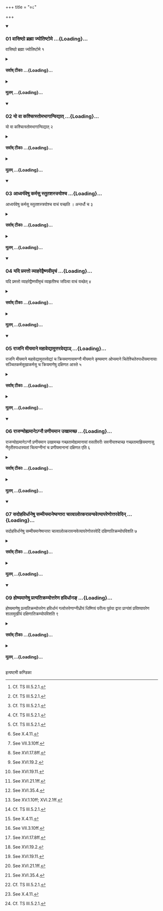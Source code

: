 +++
title = "०८"

+++

<div class="js_include" includetitle="true" newlevelforh1="3" unfilled url="/vedAH_yajuH/taittirIyam/sUtram/ApastambaH/shrautam/vishvAsa-prastutiH/14/08/01_vAsiShTho_brahmA_jyotiShTome.md">
<details open><summary><h3>01 वासिष्ठो ब्रह्मा ज्योतिष्टोमे ...{Loading}...</h3></summary>

वासिष्ठो ब्रह्मा ज्योतिष्टोमे १
</details>
</div>
<div class="js_include collapsed" newlevelforh1="4" title="सर्वाष् टीकाः" unfilled url="/vedAH_yajuH/taittirIyam/sUtram/ApastambaH/shrautam/sarvASh_TIkAH/14/08/01_vAsiShTho_brahmA_jyotiShTome.md">
<details><summary><h4>सर्वाष् टीकाः ...{Loading}...</h4></summary>
<details><summary>थिते</summary>

1. In the Jyotiṣṭoma (-sacrifice) the Brahman (should be one) belonging to the Vasiṣṭha (family).[^1]  

[^1]: Cf. TS III.5.2.1.   
</details>
</details>
</div>
<div class="js_include collapsed" newlevelforh1="4" title="मूलम्" unfilled url="/vedAH_yajuH/taittirIyam/sUtram/ApastambaH/shrautam/mUlam/14/08/01_vAsiShTho_brahmA_jyotiShTome.md">
<details><summary><h4>मूलम् ...{Loading}...</h4></summary>

वासिष्ठो ब्रह्मा ज्योतिष्टोमे १
</details>
</div>
<div class="js_include" includetitle="true" newlevelforh1="3" unfilled url="/vedAH_yajuH/taittirIyam/sUtram/ApastambaH/shrautam/vishvAsa-prastutiH/14/08/02_yo_vA_kashchitstomabhAgAnvidyAt.md">
<details open><summary><h3>02 यो वा कश्चित्स्तोमभागान्विद्यात् ...{Loading}...</h3></summary>

यो वा कश्चित्स्तोमभागान्विद्यात् २
</details>
</div>
<div class="js_include collapsed" newlevelforh1="4" title="सर्वाष् टीकाः" unfilled url="/vedAH_yajuH/taittirIyam/sUtram/ApastambaH/shrautam/sarvASh_TIkAH/14/08/02_yo_vA_kashchitstomabhAgAnvidyAt.md">
<details><summary><h4>सर्वाष् टीकाः ...{Loading}...</h4></summary>
<details><summary>थिते</summary>

2. Or any one who knows the Stomabhāga (-formulae).[^1]  

[^1]: Cp. ṢaḍB 1.5.3. 
</details>
</details>
</div>
<div class="js_include collapsed" newlevelforh1="4" title="मूलम्" unfilled url="/vedAH_yajuH/taittirIyam/sUtram/ApastambaH/shrautam/mUlam/14/08/02_yo_vA_kashchitstomabhAgAnvidyAt.md">
<details><summary><h4>मूलम् ...{Loading}...</h4></summary>

यो वा कश्चित्स्तोमभागान्विद्यात् २
</details>
</div>
<div class="js_include" includetitle="true" newlevelforh1="3" unfilled url="/vedAH_yajuH/taittirIyam/sUtram/ApastambaH/shrautam/vishvAsa-prastutiH/14/08/03_AdhvaryaveShu_karmasu_stutashastrayoshcha.md">
<details open><summary><h3>03 आध्वर्यवेषु कर्मसु स्तुतशस्त्रयोश्च ...{Loading}...</h3></summary>

आध्वर्यवेषु कर्मसु स्तुतशस्त्रयोश्च वाचं यच्छति । अन्तर्धौ च ३
</details>
</div>
<div class="js_include collapsed" newlevelforh1="4" title="सर्वाष् टीकाः" unfilled url="/vedAH_yajuH/taittirIyam/sUtram/ApastambaH/shrautam/sarvASh_TIkAH/14/08/03_AdhvaryaveShu_karmasu_stutashastrayoshcha.md">
<details><summary><h4>सर्वाष् टीकाः ...{Loading}...</h4></summary>
<details><summary>थिते</summary>

3. At the time of the works of the Adhvaryu and at the time of Stotras and Śastras, he restrains his speech; and also during the interval.[^1]   

[^1]: Cf. ṢaḍB 1.6.5-6; cp. KB VI.13; cp. ṢaḍB 1.5.6.  
</details>
</details>
</div>
<div class="js_include collapsed" newlevelforh1="4" title="मूलम्" unfilled url="/vedAH_yajuH/taittirIyam/sUtram/ApastambaH/shrautam/mUlam/14/08/03_AdhvaryaveShu_karmasu_stutashastrayoshcha.md">
<details><summary><h4>मूलम् ...{Loading}...</h4></summary>

आध्वर्यवेषु कर्मसु स्तुतशस्त्रयोश्च वाचं यच्छति । अन्तर्धौ च ३
</details>
</div>
<div class="js_include" includetitle="true" newlevelforh1="3" unfilled url="/vedAH_yajuH/taittirIyam/sUtram/ApastambaH/shrautam/vishvAsa-prastutiH/14/08/04_yadi_pramatto_vyAharedvaiShNavImRchaM.md">
<details open><summary><h3>04 यदि प्रमत्तो व्याहरेद्वैष्णवीमृचं ...{Loading}...</h3></summary>

यदि प्रमत्तो व्याहरेद्वैष्णवीमृचं व्याहृतीश्च जपित्वा वाचं यच्छेत् ४
</details>
</div>
<div class="js_include collapsed" newlevelforh1="4" title="सर्वाष् टीकाः" unfilled url="/vedAH_yajuH/taittirIyam/sUtram/ApastambaH/shrautam/sarvASh_TIkAH/14/08/04_yadi_pramatto_vyAharedvaiShNavImRchaM.md">
<details><summary><h4>सर्वाष् टीकाः ...{Loading}...</h4></summary>
<details><summary>थिते</summary>

4. If being inattentive he would utter anything, having recited a verse refering to Viṣṇu and the sacred utterances, he should restrain his speech.[^1]   

[^1]: Cf. ṢaḍB 1.6.7-10. The verse referring to Viṣṇu is TS 1.2.13.c.  
</details>
</details>
</div>
<div class="js_include collapsed" newlevelforh1="4" title="मूलम्" unfilled url="/vedAH_yajuH/taittirIyam/sUtram/ApastambaH/shrautam/mUlam/14/08/04_yadi_pramatto_vyAharedvaiShNavImRchaM.md">
<details><summary><h4>मूलम् ...{Loading}...</h4></summary>

यदि प्रमत्तो व्याहरेद्वैष्णवीमृचं व्याहृतीश्च जपित्वा वाचं यच्छेत् ४
</details>
</div>
<div class="js_include" includetitle="true" newlevelforh1="3" unfilled url="/vedAH_yajuH/taittirIyam/sUtram/ApastambaH/shrautam/vishvAsa-prastutiH/14/08/05_rAjani_mIyamAne_mahAvedyAmuttaravedyA~n.md">
<details open><summary><h3>05 राजनि मीयमाने महावेद्यामुत्तरवेद्याञ् ...{Loading}...</h3></summary>

राजनि मीयमाने महावेद्यामुत्तरवेद्यां च क्रियमाणायामग्नौ मीयमाने कृष्यमाण ओप्यमाने चितेश्चितेरुपधीयमानायाः सञ्चितकर्मसूखाकर्मसु च क्रियमाणेषु दक्षिणत आस्ते ५
</details>
</div>
<div class="js_include collapsed" newlevelforh1="4" title="सर्वाष् टीकाः" unfilled url="/vedAH_yajuH/taittirIyam/sUtram/ApastambaH/shrautam/sarvASh_TIkAH/14/08/05_rAjani_mIyamAne_mahAvedyAmuttaravedyA~n.md">
<details><summary><h4>सर्वाष् टीकाः ...{Loading}...</h4></summary>
<details><summary>थिते</summary>

5. He sits in the south (of the place where the work is done) while the king (Soma) is being measured out,[^1] while the Mahāvedi[^2] and Uttaravedi[^3] are being prepared, while the (place where) Fire (-altar will be built) is being measured,[^4] is being ploughed[^5] and is being sown upon,[^6] when every layer (of the fire altar-building) is being built[^7], when a layer is being completely built,[^8] and while the activities for pan (to be used in the Pravargya-ritual and fire-altar-building are being done).[^9]   

[^1]: See X.24.8.  

[^2]: See X.4.11.  

[^3]: See VII.3.10ff.  

[^4]: See XVI.17.8ff.  

[^5]: See XVI.19.2.  

[^6]: See XVI.19.11.  

[^7]: See XVI.21.1ff.  

[^8]: See XVI.35.4.  

[^9]: See XV.1.10ff; XVI.2.1ff.  
</details>
</details>
</div>
<div class="js_include collapsed" newlevelforh1="4" title="मूलम्" unfilled url="/vedAH_yajuH/taittirIyam/sUtram/ApastambaH/shrautam/mUlam/14/08/05_rAjani_mIyamAne_mahAvedyAmuttaravedyA~n.md">
<details><summary><h4>मूलम् ...{Loading}...</h4></summary>

राजनि मीयमाने महावेद्यामुत्तरवेद्यां च क्रियमाणायामग्नौ मीयमाने कृष्यमाण ओप्यमाने चितेश्चितेरुपधीयमानायाः सञ्चितकर्मसूखाकर्मसु च क्रियमाणेषु दक्षिणत आस्ते ५
</details>
</div>
<div class="js_include" includetitle="true" newlevelforh1="3" unfilled url="/vedAH_yajuH/taittirIyam/sUtram/ApastambaH/shrautam/vishvAsa-prastutiH/14/08/06_rAjanyohyamAne-gnau_praNIyamAna_ukhAmachCha.md">
<details open><summary><h3>06 राजन्योह्यमानेऽग्नौ प्रणीयमान उखामच्छ ...{Loading}...</h3></summary>

राजन्योह्यमानेऽग्नौ प्रणीयमान उखामच्छ गच्छतामोह्यमानायां वसतीवरीः सवनीयाश्चाच्छ गच्छतामाह्रियमाणासु नैरृतीरुपधास्यतां चित्यग्नीनां च प्रणीयमानानां दक्षिणत एति ६
</details>
</div>
<div class="js_include collapsed" newlevelforh1="4" title="सर्वाष् टीकाः" unfilled url="/vedAH_yajuH/taittirIyam/sUtram/ApastambaH/shrautam/sarvASh_TIkAH/14/08/06_rAjanyohyamAne-gnau_praNIyamAna_ukhAmachCha.md">
<details><summary><h4>सर्वाष् टीकाः ...{Loading}...</h4></summary>
<details><summary>थिते</summary>

6. He goes by the south while the king (Soma) is being carried,[^1] while the fire is being carried forward,[^2] when (the Adhvaryu etc.) are going (for bringing clay) for the pan,[^3] when the clay is being carried,[^4] when the Adhvaryu etc. are going (to bring) Vasatīvari[^5] and Savanīyā (waters),[^6] when (the Adhvaryu etc.) are going to place the Nirr̥ti-bricks,[^7] and when the bricks for Fire-altar are being brought.[^8]   

[^1]: See X.29.1.  

[^2]: See XI.17.3.  

[^3]: See XV.1.7; XVI.2.3.  

[^4]: See XVI.3.12.  

[^5]: See XI.20.5.  

[^6]: See XII.5.4.  

[^7]: See XVI.15.8.  

[^8]: See XVI.21.3.  
</details>
</details>
</div>
<div class="js_include collapsed" newlevelforh1="4" title="मूलम्" unfilled url="/vedAH_yajuH/taittirIyam/sUtram/ApastambaH/shrautam/mUlam/14/08/06_rAjanyohyamAne-gnau_praNIyamAna_ukhAmachCha.md">
<details><summary><h4>मूलम् ...{Loading}...</h4></summary>

राजन्योह्यमानेऽग्नौ प्रणीयमान उखामच्छ गच्छतामोह्यमानायां वसतीवरीः सवनीयाश्चाच्छ गच्छतामाह्रियमाणासु नैरृतीरुपधास्यतां चित्यग्नीनां च प्रणीयमानानां दक्षिणत एति ६
</details>
</div>
<div class="js_include" includetitle="true" newlevelforh1="3" unfilled url="/vedAH_yajuH/taittirIyam/sUtram/ApastambaH/shrautam/vishvAsa-prastutiH/14/08/07_sadohavirdhAneShu_sammIyamAneShvantarA_chAtvAlotkarAvanvavetyApareNottaravedin.md">
<details open><summary><h3>07 सदोहविर्धानेषु सम्मीयमानेष्वन्तरा चात्वालोत्करावन्ववेत्यापरेणोत्तरवेदिन् ...{Loading}...</h3></summary>

सदोहविर्धानेषु सम्मीयमानेष्वन्तरा चात्वालोत्करावन्ववेत्यापरेणोत्तरवेदिं दक्षिणातिक्रम्योपविशति ७
</details>
</div>
<div class="js_include collapsed" newlevelforh1="4" title="सर्वाष् टीकाः" unfilled url="/vedAH_yajuH/taittirIyam/sUtram/ApastambaH/shrautam/sarvASh_TIkAH/14/08/07_sadohavirdhAneShu_sammIyamAneShvantarA_chAtvAlotkarAvanvavetyApareNottaravedin.md">
<details><summary><h4>सर्वाष् टीकाः ...{Loading}...</h4></summary>
<details><summary>थिते</summary>

7. While the Sadas and Havirdhāna-sheds are being erected, having come through between the Cātvāla (pit) and Utkara (rubbish-heap),[^1] towards the west of the Uttaravedi, having stepped towards the south, he sits down.[^2]   

[^1]: See XI.9.5.  

[^2]: See XI.7.3.   
</details>
</details>
</div>
<div class="js_include collapsed" newlevelforh1="4" title="मूलम्" unfilled url="/vedAH_yajuH/taittirIyam/sUtram/ApastambaH/shrautam/mUlam/14/08/07_sadohavirdhAneShu_sammIyamAneShvantarA_chAtvAlotkarAvanvavetyApareNottaravedin.md">
<details><summary><h4>मूलम् ...{Loading}...</h4></summary>

सदोहविर्धानेषु सम्मीयमानेष्वन्तरा चात्वालोत्करावन्ववेत्यापरेणोत्तरवेदिं दक्षिणातिक्रम्योपविशति ७
</details>
</div>
<div class="js_include" includetitle="true" newlevelforh1="3" unfilled url="/vedAH_yajuH/taittirIyam/sUtram/ApastambaH/shrautam/vishvAsa-prastutiH/14/08/08_A_vaisarjana_kAlAd.md"></div>
<div class="js_include collapsed" newlevelforh1="4" title="सर्वाष् टीकाः" unfilled url="/vedAH_yajuH/taittirIyam/sUtram/ApastambaH/shrautam/sarvASh_TIkAH/14/08/08_A_vaisarjana_kAlAd.md"></div>
<div class="js_include collapsed" newlevelforh1="4" title="मूलम्" unfilled url="/vedAH_yajuH/taittirIyam/sUtram/ApastambaH/shrautam/mUlam/14/08/08_A_vaisarjana_kAlAd.md"></div>
<div class="js_include" includetitle="true" newlevelforh1="3" unfilled url="/vedAH_yajuH/taittirIyam/sUtram/ApastambaH/shrautam/vishvAsa-prastutiH/14/08/09_hoShyamANeShu_pratyatikramyottareNa_havirdhAna~N.md">
<details open><summary><h3>09 होष्यमाणेषु प्रत्यतिक्रम्योत्तरेण हविर्धानङ् ...{Loading}...</h3></summary>

होष्यमाणेषु प्रत्यतिक्रम्योत्तरेण हविर्धानं गत्वोत्तरेणाग्नीध्रीयं धिष्णियं परीत्य पूर्वया द्वारा प्राग्वंशं प्रविश्यापरेण शालामुखीयं दक्षिणातिक्रम्योपविशति ९
</details>
</div>
<div class="js_include collapsed" newlevelforh1="4" title="सर्वाष् टीकाः" unfilled url="/vedAH_yajuH/taittirIyam/sUtram/ApastambaH/shrautam/sarvASh_TIkAH/14/08/09_hoShyamANeShu_pratyatikramyottareNa_havirdhAna~N.md">
<details><summary><h4>सर्वाष् टीकाः ...{Loading}...</h4></summary>
<details><summary>थिते</summary>

9. When the Vaisarjana-libations are about to be offered,[^1] having stepped back, having gone towards the Havirdhāna (-shed) by the north, having gone round the Āgnīdhrīya-dhiṣṇya by the north, having entered into the Prāgvaṁśa-hall by the eastern door, having stepped to the west of the Śālāmukhīya (-fire) by the south of it, he sits down.   

[^1]: i.e. before XI.16.12.   
</details>
</details>
</div>
<div class="js_include collapsed" newlevelforh1="4" title="मूलम्" unfilled url="/vedAH_yajuH/taittirIyam/sUtram/ApastambaH/shrautam/mUlam/14/08/09_hoShyamANeShu_pratyatikramyottareNa_havirdhAna~N.md">
<details><summary><h4>मूलम् ...{Loading}...</h4></summary>

होष्यमाणेषु प्रत्यतिक्रम्योत्तरेण हविर्धानं गत्वोत्तरेणाग्नीध्रीयं धिष्णियं परीत्य पूर्वया द्वारा प्राग्वंशं प्रविश्यापरेण शालामुखीयं दक्षिणातिक्रम्योपविशति ९
</details>
</div>





  
इत्यष्टमी कण्डिका 
